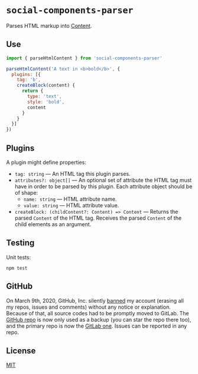 # `social-components-parser`

Parses HTML markup into [Content](https://gitlab.com/catamphetamine/social-components/-/blob/master/docs/Content.md).

## Use

```js
import { parseHtmlContent } from 'social-components-parser'

parseHtmlContent('A text in <b>bold</b>', {
  plugins: [{
    tag: 'b',
    createBlock(content) {
      return {
        type: 'text',
        style: 'bold',
        content
      }
    }
  }]
})
```

## Plugins

A plugin might define properties:

* `tag: string` — An HTML tag this plugin parses.
* `attributes?: object[]` — An optional set of attribute the HTML tag must have in order to be parsed by this plugin. Each attribute object should be of shape:
  * `name: string` — HTML attribute name.
  * `value: string` — HTML attribute value.
* `createBlock: (childContent?: Content) => Content` — Returns the parsed `Content` of the HTML tag. Receives the parsed `Content` of the child elements as an argument.

## Testing

Unit tests:

```
npm test
```

## GitHub

On March 9th, 2020, GitHub, Inc. silently [banned](https://medium.com/@catamphetamine/how-github-blocked-me-and-all-my-libraries-c32c61f061d3) my account (erasing all my repos, issues and comments) without any notice or explanation. Because of that, all source codes had to be promptly moved to GitLab. The [GitHub repo](https://github.com/catamphetamine/social-components-parser) is now only used as a backup (you can star the repo there too), and the primary repo is now the [GitLab one](https://gitlab.com/catamphetamine/social-components-parser). Issues can be reported in any repo.

## License

[MIT](LICENSE)